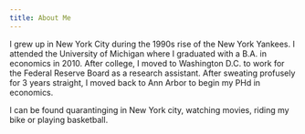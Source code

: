 ```yaml
---
title: About Me
---
```


I grew up in New York City during the 1990s rise of the New York Yankees. I attended the University of Michigan where I graduated with a B.A. in economics in 2010. After college, I moved to Washington D.C. to work for the Federal Reserve Board as a research assistant. After sweating profusely for 3 years straight, I moved back to Ann Arbor to begin my PHd in economics.

I can be found quarantinging in New York city, watching movies, riding my bike or playing basketball.
